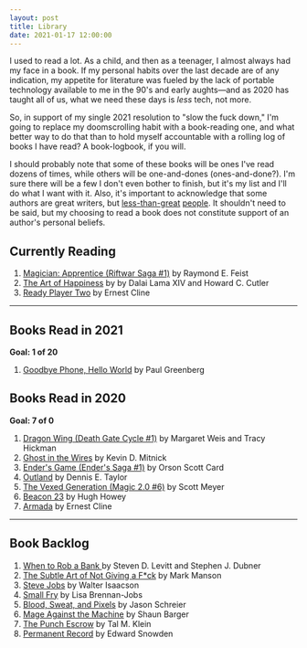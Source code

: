 ```yaml
---
layout: post
title: Library
date: 2021-01-17 12:00:00
---
```


<!-- inspired by http://tilde.town/~dustin/wiki/library/ -->

I used to read a lot. As a child, and then as a teenager, I almost always had my face in a book. If my personal habits over the last decade are of any indication, my appetite for literature was fueled by the lack of portable technology available to me in the 90's and early aughts—and as 2020 has taught all of us, what we need these days is _less_ tech, not more.

So, in support of my single 2021 resolution to "slow the fuck down," I'm going to replace my doomscrolling habit with a book-reading one, and what better way to do that than to hold myself accountable with a rolling log of books I have read? A book-logbook, if you will.

I should probably note that some of these books will be ones I've read dozens of times, while others will be one-and-dones (ones-and-done?). I'm sure there will be a few I don't even bother to finish, but it's my list and I'll do what I want with it. Also, it's important to acknowledge that some authors are great writers, but [less-than-great](https://slate.com/human-interest/2020/06/jk-rowling-trans-men-terf.html) [people](https://www.salon.com/2013/05/07/sci_fi_icon_orson_scott_card_hates_fan_fiction_the_homosexual_agenda_partner/). It shouldn't need to be said, but my choosing to read a book does not constitute support of an author's personal beliefs.

## Currently Reading

1. [Magician: Apprentice (Riftwar Saga #1)](https://www.thriftbooks.com/w/magician-by-raymond-e-feist/252608/#edition=2412352&idiq=4371583) by Raymond E. Feist
1. [The Art of Happiness](https://www.thriftbooks.com/w/the-art-of-happiness-a-handbook-for-living-by-dalai-lama-xiv/245744/#edition=5348464&idiq=4069358) by by Dalai Lama XIV and Howard C. Cutler
1. [Ready Player Two](https://www.thriftbooks.com/w/ready-player-two_ernest-cline/26736005/#edition=46336470&idiq=42739090) by Ernest Cline

---

## Books Read in 2021

**Goal: 1 of 20**

1. [Goodbye Phone, Hello World](https://www.thriftbooks.com/w/goodbye-phone-hello-world-65-ways-to-disconnect-from-tech-and-reconnect-to-joy_paul-greenberg/26308858/#edition=30186707&idiq=42236122) by Paul Greenberg

## Books Read in 2020

**Goal: 7 of 0**

1. [Dragon Wing (Death Gate Cycle #1)](https://www.thriftbooks.com/w/dragon-wing_margaret-weis_tracy-hickman/285018/#edition=2410906&idiq=857970) by Margaret Weis and Tracy Hickman
1. [Ghost in the Wires](https://www.thriftbooks.com/w/ghost-in-the-wires-my-adventures-as-the-worlds-most-wanted-hacker_kevin-d-mitnick/300094/#edition=5976857&idiq=4457810) by Kevin D. Mitnick
1. [Ender's Game (Ender's Saga #1)](https://www.thriftbooks.com/w/enders-game-by-orson-scott-card---/249686/#edition=1859735&idiq=2413359) by Orson Scott Card
1. [Outland](https://www.thriftbooks.com/w/outland-volume-1-world-lines/19363453/#isbn=1680681486&edition=57012755) by Dennis E. Taylor
1. [The Vexed Generation (Magic 2.0 #6)](https://www.thriftbooks.com/w/the-vexed-generation_scott--meyer/25504624/#edition=26761307) by Scott Meyer
1. [Beacon 23](https://www.thriftbooks.com/w/beacon-23-the-complete-novel_hugh-howey/9761749/#edition=9186669&idiq=15924928) by Hugh Howey
1. [Armada](https://www.thriftbooks.com/w/armada/9376796/#edition=8704480&idiq=8603881) by Ernest Cline

---

## Book Backlog

1. [When to Rob a Bank ](https://www.thriftbooks.com/w/when-to-rob-a-bank-unabridged-cd/9324794/#edition=9440260&idiq=18764010) by Steven D. Levitt and Stephen J. Dubner
1. [The Subtle Art of Not Giving a F*ck](https://www.thriftbooks.com/w/the-subtle-art-of-not-giving-a-fck-a-counterintuitive-approach-to-living-a-good-life_mark--manson/11437515/#edition=19782964&idiq=25708890) by Mark Manson
1. [Steve Jobs](https://www.thriftbooks.com/w/steve-jobs-by-walter-isaacson/248446/#edition=6140133&idiq=2064293) by Walter Isaacson
1. [Small Fry](https://www.thriftbooks.com/w/small-fry_lisa-brennan-jobs/19685021/#edition=20900155&idiq=36048954) by Lisa Brennan-Jobs
1. [Blood, Sweat, and Pixels](https://www.thriftbooks.com/w/blood-sweat-and-pixels-the-triumphant-turbulent-stories-behind-how-video-games-are-made_jason-schreier/18605977/#isbn=0062651234&edition=13503939) by Jason Schreier
1. [Mage Against the Machine](https://www.thriftbooks.com/w/mage-against-the-machine_shaun-barger/18662322/#edition=19878511&idiq=30911857) by Shaun Barger
1. [The Punch Escrow](https://www.thriftbooks.com/w/the-punch-escrow_tal-kein/13552502/#edition=13222209&idiq=23486266) by Tal M. Klein
1. [Permanent Record](https://www.thriftbooks.com/w/permanent-record_arthur-king/22218681/#edition=23713223&idiq=34485568) by Edward Snowden
